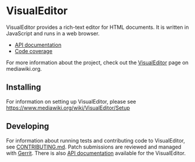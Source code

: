 # VisualEditor

VisualEditor provides a rich-text editor for HTML documents. It is written in
JavaScript and runs in a web browser.

* [API documentation][]
* [Code coverage][]

For more information about the project, check out the [VisualEditor][]
page on mediawiki.org.


## Installing

For information on setting up VisualEditor, please see
https://www.mediawiki.org/wiki/VisualEditor/Setup

## Developing

For information about running tests and contributing code to VisualEditor,
see [CONTRIBUTING.md][].  Patch submissions are reviewed and managed with
[Gerrit][].  There is also [API documentation][] available for the
VisualEditor.

[VisualEditor]:      https://www.mediawiki.org/wiki/VisualEditor
[CONTRIBUTING.md]:   CONTRIBUTING.md
[API documentation]: https://doc.wikimedia.org/visualeditor-standalone/master/
[Code coverage]:     https://doc.wikimedia.org/cover/visualeditor-standalone/
[Gerrit]:            https://www.mediawiki.org/wiki/Developer_account
